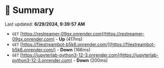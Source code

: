 # 📖 Summary
Last updated: **6/29/2024, 9:39:57 AM**

- `GET` [https://restreamer-09gx.onrender.com](https://restreamer-09gx.onrender.com) - **Up** (417ms)
- `GET` [https://filestreambot-b5k6.onrender.com/](https://filestreambot-b5k6.onrender.com/) - **Down** (166ms)
- `GET` [https://jupyterlab-python3-12-3.onrender.com](https://jupyterlab-python3-12-3.onrender.com) - **Down** (200ms)
